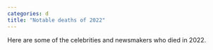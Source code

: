 ```yaml
---
categories: d
title: "Notable deaths of 2022"
---
```

Here are some of the celebrities and newsmakers who died in 2022.